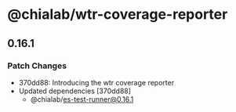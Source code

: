 # @chialab/wtr-coverage-reporter

## 0.16.1

### Patch Changes

- 370dd88: Introducing the wtr coverage reporter
- Updated dependencies [370dd88]
  - @chialab/es-test-runner@0.16.1
